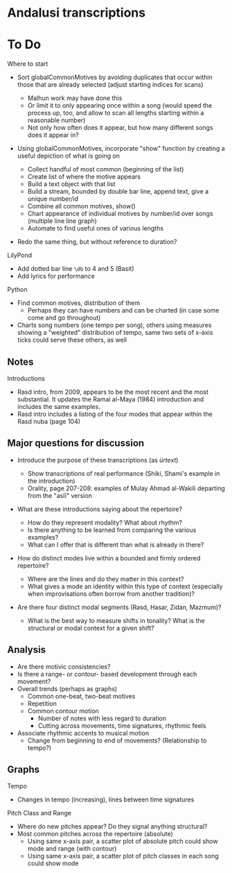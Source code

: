 # Andalusi transcriptions

# To Do

Where to start

* Sort globalCommonMotives by avoiding duplicates that occur within those that are already selected (adjust starting indices for scans)
	* Malhun work may have done this
	* Or limit it to only appearing once within a song (would speed the process up, too, and allow to scan all lengths starting within a reasonable number)
	* Not only how often does it appear, but how many different songs does it appear in?

* Using globalCommonMotives, incorporate "show" function by creating a useful depiction of what is going on
	* Collect handful of most common (beginning of the list)
	* Create list of where the motive appears
	* Build a text object with that list
	* Build a stream, bounded by double bar line, append text, give a unique number/id
	* Combine all common motives, show()
	* Chart appearance of individual motives by number/id over songs (multiple line line graph)
	* Automate to find useful ones of various lengths

* Redo the same thing, but without reference to duration?

LilyPond

* Add dotted bar line `\db` to 4 and 5 (Basit)
* Add lyrics for performance

Python

* Find common motives, distribution of them
	* Perhaps they can have numbers and can be charted (in case some come and go throughout)
* Charts song numbers (one tempo per song), others using measures showing a "weighted" distribution of tempo, same two sets of x-axis ticks could serve these others, as well

## Notes

Introductions

* Rasd intro, from 2009, appears to be the most recent and the most substantial. It updates the Ramal al-Maya (1984) introduction and includes the same examples.
* Rasd intro includes a listing of the four modes that appear within the Rasd nuba (page 104)

## Major questions for discussion

* Introduce the purpose of these transcriptions (as *ürtext*)
	* Show transcriptions of real performance (Shiki, Shami's example in the introduction)
	* Orality, page 207-208: examples of Mulay Ahmad al-Wakili departing from the "aslī" version

* What are these introductions saying about the repertoire?
	* How do they represent modality? What about rhythm?
	* Is there anything to be learned from comparing the various examples?
	* What can I offer that is different than what is already in there?

* How do distinct modes live within a bounded and firmly ordered repertoire?
	* Where are the lines and do they matter in this context?
	* What gives a mode an identity within this type of context (especially when improvisations often borrow from another tradition)?

* Are there four distinct modal segments (Rasd, Hasar, Zidan, Mazmum)?
	* What is the best way to measure shifts in tonality? What is the structural or modal context for a given shift?

## Analysis

* Are there motivic consistencies?
* Is there a range- or contour- based development through each movement?
* Overall trends (perhaps as graphs)
	* Common one-beat, two-beat motives
	* Repetition
	* Common contour motion
		* Number of notes with less regard to duration
		* Cutting across movements, time signatures, rhythmic feels
* Associate rhythmic accents to musical motion
	* Change from beginning to end of movements? (Relationship to tempo?)

## Graphs

Tempo

* Changes in tempo (increasing), lines between time signatures

Pitch Class and Range

* Where do new pitches appear? Do they signal anything structural?
* Most common pitches across the repertoire (absolute)
	* Using same x-axis pair, a scatter plot of absolute pitch could show mode and range (with contour)
	* Using same x-axis pair, a scatter plot of pitch classes in each song could show mode
